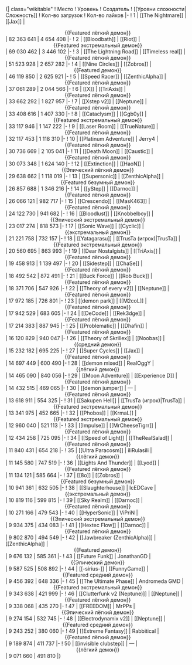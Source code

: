 {| class="wikitable"
! Место
! Уровень
! Создатель
! [[Уровни сложности|Сложность]]
! Кол-во загрузок
! Кол-во лайков
|-
! 1
| [[The Nightmare]]
| [[Jax]]
| <center>{{Featured лёгкий демон}}</center>
| 82 363 641
| 4 654 408
|-
! 2
| [[Bloodbath]]
| [[Riot]]
| <center>{{Featured экстремальный демон}}</center>
| 69 030 462
| 3 446 102
|-
! 3
| [[The Lightning Road]]
| [[Timeless real]]
| <center>{{Featured лёгкий демон}}</center>
| 51 523 928
| 2 657 282
|-
! 4
| [[Nine Circles]]
| [[Zobros]]
| <center>{{Featured демон}}</center>
| 46 119 850
| 2 625 921
|-
! 5
| [[Speed Racer]]
| [[ZenthicAlpha]]
| <center>{{Featured лёгкий демон}}</center>
| 37 061 289
| 2 044 566
|-
! 6
| [[X]]
| [[TriAxis]]
| <center>{{Featured лёгкий демон}}</center>
| 33 662 292
| 1 827 957
|-
! 7
| [[Xstep v2]]
| [[Neptune]]
| <center>{{Featured лёгкий демон}}</center>
| 33 408 616
| 1 407 330
|-
! 8
| [[Cataclysm]]
| [[Ggb0y]]
| <center>{{Featured экстремальный демон}}</center>
| 33 117 946
| 1 147 222
|-
! 9
| [[Laser Room]]
| [[TrueNature]]
| <center>{{Featured лёгкий демон}}</center>
| 32 117 453
| 1 118 310
|-
! 10
| [[Platinum Adventure]]
| Jerry4
| <center>{{Featured лёгкий демон}}</center>
| 30 736 669
| 2 105 041
|-
! 11
| [[Death Moon]]
| [[Caustic]]
| <center>{{Featured лёгкий демон}}</center>
| 30 073 348
| 1 624 140
|-
! 12
| [[Extinction]]
| [[HaoN]]
| <center>{{Эпический лёгкий демон}}</center>
| 29 638 662
| 1 118 019
|-
! 13
| [[Supersonic]]
| [[ZenthicAlpha]]
| <center>{{Featured безумный демон}}</center>
| 26 857 688
| 1 346 216
|-
! 14
| [[yStep]]
| [[Darnoc]]
| <center>{{Featured лёгкий демон}}</center>
| 26 066 121
| 982 717
|-
! 15
| [[Crescendo]]
| [[MasK463]]
| <center>{{Featured лёгкий демон}}</center>
| 24 122 730
| 941 682
|-
! 16
| [[Bloodlust]]
| [[Knobbelboy]]
| <center>{{Эпический экстремальный демон}}</center>
| 23 017 274
| 818 573
|-
! 17
| [[Sonic Wave]]
| [[Cyclic]]
| <center>{{экстремальный демон}}</center>
| 21 221 758
| 732 157
|-
! 18
| [[Yatagarasu]]
| [[TrusTa (игрок)|TrusTa]]
| <center>{{Featured экстремальный демон}}</center>
| 20 560 695
| 863 993
|-
! 19
| [[Dear Nostalgists]]
| [[TriAxis]]
| <center>{{Featured лёгкий демон}}</center>
| 19 458 913
| 1 139 497
|-
! 20
| [[Sidestep]]
| [[ChaSe]]
| <center>{{Featured лёгкий демон}}</center>
| 18 492 542
| 872 491
|-
! 21
| [[Buck Force]]
| [[Rob Buck]]
| <center>{{Featured лёгкий демон}}</center>
| 18 371 706
| 547 926
|-
! 22
| [[Theory of every v2]]
| [[Neptune]]
| <center>{{Featured лёгкий демон}}</center>
| 17 972 185
| 726 801
|-
! 23
| [[demon park]]
| [[M2coL]]
| <center>{{Featured лёгкий демон}}</center>
| 17 942 529
| 683 605
|-
! 24
| [[DeCode]]
| [[Rek3dge]]
| <center>{{Featured лёгкий демон}}</center>
| 17 214 383
| 887 945
|-
! 25
| [[Problematic]]
| [[Dhafin]]
| <center>{{Featured лёгкий демон}}</center>
| 16 120 829
| 940 047
|-
! 26
| [[Theory of Skrillex]]
| [[Noobas]]
| <center>{{средний демон}}</center>
| 15 232 182
| 695 225
|-
! 27
| [[Super Cycles]]
| [[Jax]]
| <center>{{Featured лёгкий демон}}</center>
| 14 697 449
| 600 490
|-
! 28
| [[demon mixed]]
| RealOggY
| <center>{{лёгкий демон}}</center>
| 14 465 090
| 840 056
|-
! 29
| [[Moon Adventure]]
| [[Experience D]]
| <center>{{Featured лёгкий демон}}</center>
| 14 432 515
| 469 065
|-
! 30
| [[demon jumper]]
| —
| <center>{{Featured лёгкий демон}}</center>
| 13 618 911
| 554 325
|-
! 31
| [[Sakupen Hell]]
| [[TrusTa (игрок)|TrusTa]]
| <center>{{Featured экстремальный демон}}</center>
| 13 341 975
| 452 665
|-
! 32
| [[Phobos]]
| [[KrmaL]]
| <center>{{Featured экстремальный демон}}</center>
| 12 960 040
| 521 113
|-
! 33
| [[Impulse]]
| [[MrCheeseTigrr]]
| <center>{{Featured лёгкий демон}}</center>
| 12 434 258
| 725 095
|-
! 34
| [[Speed of Light]]
| [[TheRealSalad]]
| <center>{{Featured лёгкий демон}}</center>
| 11 840 431
| 654 218
|-
! 35
| [[Ultra Paracosm]]
| iIiRulasiIi
| <center>{{лёгкий демон}}</center>
| 11 145 580
| 747 519
|-
! 36
| [[Lights And Thunder]]
| [[Lyod]]
| <center>{{Featured лёгкий демон}}</center>
| 11 134 121
| 585 664
|-
! 37
| [[8o]]
| [[Zobros]]
| <center>{{Featured безумный демон}}</center>
| 10 941 361
| 632 505
|-
! 38
| [[Slaughterhouse]]
| IcEDCave
| <center>{{экстремальный демон}}</center>
| 10 819 116
| 599 815
|-
! 39
| [[Sky Realm]]
| [[Darnoc]]
| <center>{{Featured лёгкий демон}}</center>
| 10 271 166
| 479 543
|-
! 40
| [[HyperSonic]]
| ViPriN
| <center>{{Эпический экстремальный демон}}</center>
| 9 934 375
| 434 083
|-
! 41
| [[Hextec Flow]]
| [[Darnoc]]
| <center>{{Featured лёгкий демон}}</center>
| 9 802 870
| 494 549
|-
! 42
| [[Jawbreaker (ZenthicAlpha)]]
| [[ZenthicAlpha]]
| <center>{{Featured демон}}</center>
| 9 676 132
| 585 361
|-
! 43
| [[Future Funk]]
| JonathanGD
| <center>{{Эпический демон}}</center>
| 9 587 525
| 508 892
|-
! 44
| [[-sirius-]]
| [[FunnyGame]]
| <center>{{Featured средний демон}}</center>
| 9 456 392
| 648 336
|-
! 45
| [[The Ultimate Phase]]
| Andromeda GMD
| <center>{{Featured экстремальный демон}}</center>
| 9 343 638
| 421 999
|-
! 46
| [[Clutterfunk v2 (Neptune)]]
| [[Neptune]]
| <center>{{Featured лёгкий демон}}</center>
| 9 338 068
| 435 270
|-
! 47
| [[FREEDOM]]
| MrPPs
| <center>{{Эпический лёгкий демон}}</center>
| 9 274 154
| 532 745
|-
! 48
| [[Electrodynamix v2]]
| [[Neptune]]
| <center>{{Featured средний демон}}</center>
| 9 243 252
| 380 060
|-
! 49
| [[Extreme Fantasy]]
| Rabbitical
| <center>{{Featured лёгкий демон}}</center>
| 9 189 874
| 411 737
|-
! 50
| [[invisible clubstep]]
| —
| <center>{{лёгкий демон}}</center>
| 9 071 660
| 491 810
|}